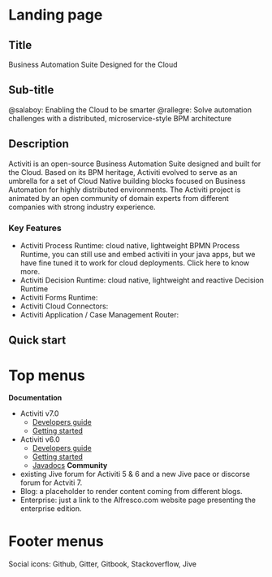 # Landing page
## Title
Business Automation Suite Designed for the Cloud
## Sub-title
@salaboy: Enabling the Cloud to be smarter
@rallegre: Solve automation challenges with a distributed, microservice-style BPM architecture
## Description

Activiti is an open-source Business Automation Suite designed and built for the Cloud. Based on its BPM heritage, Activiti  evolved to serve as an umbrella for a set of Cloud Native building blocks focused on Business Automation for highly distributed environments. The Activiti project is animated by an open community of domain experts from different companies with strong industry experience.

### Key Features
* Activiti Process Runtime: cloud native, lightweight BPMN Process Runtime, you can still use and embed activiti in your java apps, but we have fine tuned it to work for cloud deployments. Click here to know more.
* Activiti Decision Runtime: cloud native, lightweight and reactive Decision Runtime
* Activiti Forms Runtime: 
* Activiti Cloud Connectors: 
* Activiti Application / Case Management Router: 

## Quick start

# Top menus
**Documentation**
  * Activiti v7.0
    * [Developers guide](https://activiti.gitbooks.io/activiti-7-developers-guide/content/)
    * [Getting started](https://activiti.gitbooks.io/activiti-7-developers-guide/content/getting-started.html)
  * Activiti v6.0
    * [Developers guide](https://www.activiti.org/userguide/)
    * [Getting started](https://www.activiti.org/quick-start)
    * [Javadocs](https://www.activiti.org/javadocs/index.html)
**Community**
* existing Jive forum for Activiti 5 & 6 and a new Jive pace or discorse forum for Actviti 7.
* Blog: a placeholder to render content coming from different blogs.
* Enterprise: just a link to the Alfresco.com website page presenting the enterprise edition.
# Footer menus
Social icons: Github, Gitter, Gitbook, Stackoverflow, Jive
